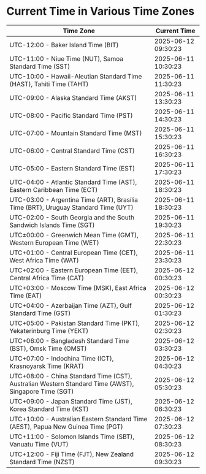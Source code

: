 # Current Time in Various Time Zones

| Time Zone | Current Time |
|-----------|--------------|
| UTC-12:00 - Baker Island Time (BIT) | 2025-06-12 09:30:23 |
| UTC-11:00 - Niue Time (NUT), Samoa Standard Time (SST) | 2025-06-11 10:30:23 |
| UTC-10:00 - Hawaii-Aleutian Standard Time (HAST), Tahiti Time (TAHT) | 2025-06-11 11:30:23 |
| UTC-09:00 - Alaska Standard Time (AKST) | 2025-06-11 13:30:23 |
| UTC-08:00 - Pacific Standard Time (PST) | 2025-06-11 14:30:23 |
| UTC-07:00 - Mountain Standard Time (MST) | 2025-06-11 15:30:23 |
| UTC-06:00 - Central Standard Time (CST) | 2025-06-11 16:30:23 |
| UTC-05:00 - Eastern Standard Time (EST) | 2025-06-11 17:30:23 |
| UTC-04:00 - Atlantic Standard Time (AST), Eastern Caribbean Time (ECT) | 2025-06-11 18:30:23 |
| UTC-03:00 - Argentina Time (ART), Brasília Time (BRT), Uruguay Standard Time (UYT) | 2025-06-11 18:30:23 |
| UTC-02:00 - South Georgia and the South Sandwich Islands Time (SGT) | 2025-06-11 19:30:23 |
| UTC±00:00 - Greenwich Mean Time (GMT), Western European Time (WET) | 2025-06-11 22:30:23 |
| UTC+01:00 - Central European Time (CET), West Africa Time (WAT) | 2025-06-11 23:30:23 |
| UTC+02:00 - Eastern European Time (EET), Central Africa Time (CAT) | 2025-06-12 00:30:23 |
| UTC+03:00 - Moscow Time (MSK), East Africa Time (EAT) | 2025-06-12 00:30:23 |
| UTC+04:00 - Azerbaijan Time (AZT), Gulf Standard Time (GST) | 2025-06-12 01:30:23 |
| UTC+05:00 - Pakistan Standard Time (PKT), Yekaterinburg Time (YEKT) | 2025-06-12 02:30:23 |
| UTC+06:00 - Bangladesh Standard Time (BST), Omsk Time (OMST) | 2025-06-12 03:30:23 |
| UTC+07:00 - Indochina Time (ICT), Krasnoyarsk Time (KRAT) | 2025-06-12 04:30:23 |
| UTC+08:00 - China Standard Time (CST), Australian Western Standard Time (AWST), Singapore Time (SGT) | 2025-06-12 05:30:23 |
| UTC+09:00 - Japan Standard Time (JST), Korea Standard Time (KST) | 2025-06-12 06:30:23 |
| UTC+10:00 - Australian Eastern Standard Time (AEST), Papua New Guinea Time (PGT) | 2025-06-12 07:30:23 |
| UTC+11:00 - Solomon Islands Time (SBT), Vanuatu Time (VUT) | 2025-06-12 08:30:23 |
| UTC+12:00 - Fiji Time (FJT), New Zealand Standard Time (NZST) | 2025-06-12 09:30:23 |
